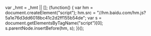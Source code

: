 ﻿var _hmt = _hmt || []; (function() { var hm = document.createElement("script"); hm.src = "//hm.baidu.com/hm.js?5a1e76d3dd6018bc41c2d2ff155b54de"; var s = document.getElementsByTagName("script")[0]; s.parentNode.insertBefore(hm, s); })();
